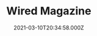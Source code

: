 ---
collection_archive: false
collection_category:
  - Award Winning
  - Editorial
  - Reportage
  - Color
  - Portraits
  - Environments
collection_content: ''
collection_cover: 'https://d1sf55qlb7p6hz.cloudfront.net/gunsite_cover-1.jpg'
collection_cover_mobile: 'https://d1sf55qlb7p6hz.cloudfront.net/verticalcovers-50.jpg'
collection_description: >-
  Commissioned after the insurrection, these works explore the growing tactical
  industry that teaches American civilians to fight like Special Ops forces.
  Photographed at Gunsite Academy, the longest running civilian tactical firearm
  training facility.


  Featured in the upcoming American Photography Annual (AP38) as one of the
  year's best works.
collection_description_alignment: center
collection_exhibition: []
collection_filter: Commissioned + Stock
collection_hidden: false
collection_meta: 'I Am Not a Soldier, but I Have Been Trained to Kill'
collection_meta_2: ''
collection_press: []
collection_preview:
  - 'https://d1sf55qlb7p6hz.cloudfront.net/gunsite-thumb-cover-1.jpg'
  - 'https://d1sf55qlb7p6hz.cloudfront.net/gunsite-thumb-cover-2.jpg'
  - 'https://d1sf55qlb7p6hz.cloudfront.net/gunsite-thumb-cover-3.jpg'
  - 'https://d1sf55qlb7p6hz.cloudfront.net/gunsite-thumb-cover-4.jpg'
cover_image: ''
date: 2021-03-10T20:34:58.000Z
description: ''
hide_footer: true
layout: blocks
navigation_theme: black
px_extra: true
row_alignment: between
slug: gunsite
theme_color: '#B0FFC5'
theme_color_all_works: '#F8FDA8'
title: Wired Magazine
seo:
  meta_description: ''
  meta_title: ''
collection_awards:
  - content: |-
      **2022**  
      AP 38: American Photography Annual 38  
      Best Editorial Series
    icon: ''
    template: popup-text-element
    url: ''
collection_blocks:
  - _bookshop_name: collections/media-row-start
    row_alignment: between
  - _bookshop_name: collections/media-element
    align_y: ''
    block: media-element
    caption: ''
    color: '#DCE3F3'
    image: 'https://d1sf55qlb7p6hz.cloudfront.net/rieser-gunsite-1.jpg'
    margin_left: '20'
    margin_right: ''
    margin_y: '100'
    width: '40'
  - _bookshop_name: collections/media-row
    row_alignment: between
  - _bookshop_name: collections/media-element
    align_y: ''
    block: media-element
    caption: ''
    color: '#EFE5DD'
    image: 'https://d1sf55qlb7p6hz.cloudfront.net/rieser-gunsite-2.jpg'
    margin_left: '0'
    margin_right: ''
    margin_y: '100'
    width: '30'
  - _bookshop_name: collections/media-element
    align_y: ''
    block: media-element
    caption: ''
    color: '#C6E2D4'
    image: 'https://d1sf55qlb7p6hz.cloudfront.net/rieser-gunsite-3.jpg'
    margin_left: '0'
    margin_right: '5'
    margin_y: '300'
    width: '60'
  - _bookshop_name: collections/media-row
    row_alignment: between
  - _bookshop_name: collections/media-text
    align_y: start
    background_color: ''
    background_image_toggle: false
    block: media-text
    caption_css: ''
    font_weight: normal
    image: ''
    image_css: ''
    margin_left: '20'
    margin_right: '0'
    margin_y: '200'
    parallax: true
    template: block-media-text
    text: '_“You ask yourself, Is my world safe?’_'
    text_alignment: left
    text_color: '#000000'
    text_size: 6xl
    text_tracking: normal
    width: '60'
  - _bookshop_name: collections/media-row
    row_alignment: between
  - _bookshop_name: collections/media-element
    align_y: ''
    block: media-element
    caption: ''
    color: '#D8D7E3'
    image: 'https://d1sf55qlb7p6hz.cloudfront.net/rieser-gunsite-4.jpg'
    margin_left: '5'
    margin_right: ''
    margin_y: '50'
    width: '50'
  - _bookshop_name: collections/media-element
    align_y: ''
    block: media-element
    caption: ''
    color: '#EDE5DE'
    image: 'https://d1sf55qlb7p6hz.cloudfront.net/rieser-gunsite-5.jpg'
    margin_left: ''
    margin_right: '15'
    margin_y: '200'
    width: '25'
  - _bookshop_name: collections/media-row
    row_alignment: between
  - _bookshop_name: collections/media-element
    align_y: ''
    block: media-element
    caption: ''
    color: '#EFCAB3'
    image: 'https://d1sf55qlb7p6hz.cloudfront.net/rieser-gunsite-6.jpg'
    margin_left: '45'
    margin_right: '0'
    margin_y: '100'
    width: '40'
  - _bookshop_name: collections/media-row
    row_alignment: between
  - _bookshop_name: collections/media-element
    align_y: ''
    block: media-element
    caption: ''
    color: '#F8EBCC'
    image: 'https://d1sf55qlb7p6hz.cloudfront.net/rieser-gunsite-7.jpg'
    margin_left: '35'
    margin_right: '0'
    margin_y: '100'
    width: '20'
  - _bookshop_name: collections/media-row
    row_alignment: between
  - _bookshop_name: collections/media-element
    align_y: ''
    block: media-element
    caption: ''
    color: '#DCEDF8'
    image: 'https://d1sf55qlb7p6hz.cloudfront.net/rieser-gunsite-8.jpg'
    margin_left: '20'
    margin_right: ''
    margin_y: '100'
    width: '66'
  - _bookshop_name: collections/media-row
    row_alignment: between
  - _bookshop_name: collections/media-element
    align_y: ''
    block: media-element
    caption: ''
    color: '#F3E1D4'
    image: 'https://d1sf55qlb7p6hz.cloudfront.net/rieser-gunsite-9.jpg'
    margin_left: '5'
    margin_right: ''
    margin_y: '100'
    width: '40'
  - _bookshop_name: collections/media-element
    align_y: ''
    block: media-element
    caption: ''
    color: '#F4DFE7'
    image: 'https://d1sf55qlb7p6hz.cloudfront.net/rieser-gunsite-10.jpg'
    margin_left: ''
    margin_right: '0'
    margin_y: '600'
    width: '50'
  - _bookshop_name: collections/media-row
    row_alignment: between
  - _bookshop_name: collections/media-text
    align_y: start
    background_color: ''
    background_image_toggle: false
    block: media-text
    caption_css: ''
    font_weight: normal
    image: ''
    image_css: ''
    margin_left: '30'
    margin_right: '0'
    margin_y: '-200'
    parallax: true
    template: block-media-text
    text: >-
      _"You should feel angry at the target,” he growled in my ear. “It’s gonna
      make you do something you’re gonna feel for the rest of your life.”_
    text_alignment: left
    text_color: '#000000'
    text_size: 4xl
    text_tracking: normal
    width: '40'
  - _bookshop_name: collections/media-row
    row_alignment: between
  - _bookshop_name: collections/media-element
    align_y: ''
    block: media-element
    caption: ''
    color: '#D5F4F6'
    image: 'https://d1sf55qlb7p6hz.cloudfront.net/rieser-gunsite-11.jpg'
    margin_left: '25'
    margin_right: ''
    margin_y: '100'
    width: '40'
  - _bookshop_name: collections/media-row
    row_alignment: between
  - _bookshop_name: collections/media-element
    align_y: ''
    block: media-element
    caption: ''
    color: '#F9D1BC'
    image: 'https://d1sf55qlb7p6hz.cloudfront.net/rieser-gunsite-12.jpg'
    margin_left: '15'
    margin_right: ''
    margin_y: '100'
    width: '33'
  - _bookshop_name: collections/media-element
    align_y: ''
    block: media-element
    caption: ''
    color: '#CCE3FA'
    image: 'https://d1sf55qlb7p6hz.cloudfront.net/rieser-gunsite-13.jpg'
    margin_left: '0'
    margin_right: '25'
    margin_y: '500'
    width: '20'
  - _bookshop_name: collections/media-row
    row_alignment: between
  - _bookshop_name: collections/media-element
    align_y: ''
    block: media-element
    caption: ''
    color: '#F0F3D4'
    image: 'https://d1sf55qlb7p6hz.cloudfront.net/rieser-gunsite-14.jpg'
    margin_left: '30'
    margin_right: ''
    margin_y: '100'
    width: '66'
  - _bookshop_name: collections/media-row
    row_alignment: between
  - _bookshop_name: collections/media-text
    align_y: start
    background_color: ''
    background_image_toggle: false
    block: media-text
    caption_css: ''
    font_weight: ''
    image: ''
    image_css: ''
    margin_left: '10'
    margin_right: '0'
    margin_y: '500'
    parallax: true
    template: block-media-text
    text: >-
      _“Certainly there is no hunting like the hunting of man and those who have
      hunted armed men long enough and liked it, never really care for anything
      else thereafter.”_
    text_alignment: left
    text_color: '#000000'
    text_size: 4xl
    text_tracking: normal
    width: '30'
  - _bookshop_name: collections/media-element
    align_y: ''
    block: media-element
    caption: ''
    color: '#EADEF4'
    image: 'https://d1sf55qlb7p6hz.cloudfront.net/rieser-gunsite-15.jpg'
    margin_left: ''
    margin_right: '10'
    margin_y: '100'
    width: '40'
  - _bookshop_name: collections/media-row
    row_alignment: between
  - _bookshop_name: collections/media-element
    align_y: ''
    block: media-element
    caption: ''
    color: '#D0F1F0'
    image: 'https://d1sf55qlb7p6hz.cloudfront.net/rieser-gunsite-16.jpg'
    margin_left: '30'
    margin_right: ''
    margin_y: '100'
    width: '50'
  - _bookshop_name: collections/media-row
    row_alignment: between
  - _bookshop_name: collections/media-element
    align_y: ''
    block: media-element
    caption: ''
    color: '#F1E3CF'
    image: 'https://d1sf55qlb7p6hz.cloudfront.net/rieser-gunsite-17.jpg'
    margin_left: '10'
    margin_right: ''
    margin_y: '100'
    width: '40'
  - _bookshop_name: collections/media-row
    row_alignment: between
  - _bookshop_name: collections/media-element
    align_y: ''
    block: media-element
    caption: ''
    color: '#D5D9F0'
    image: 'https://d1sf55qlb7p6hz.cloudfront.net/rieser-gunsite-19.jpg'
    margin_left: '15'
    margin_right: ''
    margin_y: '100'
    width: '25'
  - _bookshop_name: collections/media-element
    align_y: ''
    block: media-element
    caption: ''
    color: '#F9DECE'
    image: 'https://d1sf55qlb7p6hz.cloudfront.net/rieser-gunsite-18.jpg'
    margin_left: ''
    margin_right: '5'
    margin_y: '300'
    width: '50'
  - _bookshop_name: collections/media-row
    row_alignment: between
  - _bookshop_name: collections/media-text
    align_y: start
    background_color: '#FFFFFF'
    background_image_toggle: false
    block: media-text
    caption_css: ''
    font_weight: normal
    image: ''
    image_css: ''
    margin_left: '10'
    margin_right: '0'
    margin_y: '200'
    parallax: true
    template: block-media-text
    text: _“Refuse to be a victim"_
    text_alignment: left
    text_color: '#000000'
    text_size: 4xl
    text_tracking: normal
    width: '40'
  - _bookshop_name: collections/media-motion
    align_y: start
    block_aspect_ratio: 3x2
    caption: ''
    color: '#E8D6F1'
    image: ''
    margin_left: '0'
    margin_right: '10'
    margin_y: '100'
    show_controls: false
    template: block-media-motion
    vimeo_id: 522470092
    width: '40'
  - _bookshop_name: collections/media-row
    row_alignment: between
  - _bookshop_name: collections/media-element
    align_y: ''
    block: media-element
    caption: ''
    color: '#CCE1F3'
    image: 'https://d1sf55qlb7p6hz.cloudfront.net/rieser-gunsite-20.jpg'
    margin_left: '30'
    margin_right: ''
    margin_y: '100'
    width: '45'
  - _bookshop_name: collections/media-row
    row_alignment: between
  - _bookshop_name: collections/media-element
    align_y: ''
    block: media-element
    caption: ''
    color: '#D8F3D8'
    image: 'https://d1sf55qlb7p6hz.cloudfront.net/rieser-gunsite-21.jpg'
    margin_left: '10'
    margin_right: ''
    margin_y: '100'
    width: '30'
  - _bookshop_name: collections/media-row
    row_alignment: between
  - _bookshop_name: collections/media-element
    align_y: ''
    block: media-element
    caption: ''
    color: '#FBC1A2'
    image: 'https://d1sf55qlb7p6hz.cloudfront.net/rieser-gunsite-22.jpg'
    margin_left: '20'
    margin_right: '0'
    margin_y: '100'
    width: '66'
  - _bookshop_name: collections/media-row
    row_alignment: between
  - _bookshop_name: collections/media-text
    align_y: start
    background_color: ''
    background_image_toggle: false
    block: media-text
    caption_css: ''
    font_weight: normal
    image: ''
    image_css: ''
    margin_left: '10'
    margin_right: '0'
    margin_y: '-100'
    parallax: true
    template: block-media-text
    text: >-
      _“We’re not teaching you how to shoot,” he said sternly. “We’re teaching
      you how to fight when death comes to your door.”_
    text_alignment: left
    text_color: '#000000'
    text_size: 4xl
    text_tracking: normal
    width: '25'
  - _bookshop_name: collections/media-row
    row_alignment: between
  - _bookshop_name: collections/media-element
    align_y: ''
    block: media-element
    caption: ''
    color: '#EDDAF0'
    image: 'https://d1sf55qlb7p6hz.cloudfront.net/rieser-gunsite-23.jpg'
    margin_left: '5'
    margin_right: ''
    margin_y: '200'
    width: '33'
  - _bookshop_name: collections/media-element
    align_y: ''
    block: media-element
    caption: ''
    color: '#F6F1D0'
    image: 'https://d1sf55qlb7p6hz.cloudfront.net/rieser-gunsite-24.jpg'
    margin_left: '0'
    margin_right: '15'
    margin_y: '700'
    width: '33'
  - _bookshop_name: collections/media-text
    align_y: start
    background_color: ''
    background_image_toggle: false
    block: media-text
    caption_css: ''
    font_weight: ''
    image: ''
    image_css: ''
    margin_left: '10'
    margin_right: '0'
    margin_y: '50'
    parallax: true
    template: block-media-text
    text: >-
      _He believes Joe Biden’s election was a coup, one that is be up to the
      American people to rectify: “Serious times require serious Americans.”_
    text_alignment: left
    text_color: ''
    text_size: 4xl
    text_tracking: normal
    width: '60'
  - _bookshop_name: collections/media-row
    row_alignment: between
  - _bookshop_name: collections/media-element
    align_y: ''
    block: media-element
    caption: ''
    color: '#D8E9BA'
    image: 'https://d1sf55qlb7p6hz.cloudfront.net/rieser-gunsite-25.jpg'
    margin_left: '25'
    margin_right: ''
    margin_y: '100'
    width: '40'
  - _bookshop_name: collections/media-row
    row_alignment: between
  - _bookshop_name: collections/media-element
    align_y: ''
    block: media-element
    caption: ''
    color: '#DDEDF6'
    image: 'https://d1sf55qlb7p6hz.cloudfront.net/rieser-gunsite-26.jpg'
    margin_left: '5'
    margin_right: ''
    margin_y: '100'
    width: '40'
  - _bookshop_name: collections/media-row
    row_alignment: between
  - _bookshop_name: collections/media-element
    align_y: ''
    block: media-element
    caption: ''
    color: '#FFEBDA'
    image: 'https://d1sf55qlb7p6hz.cloudfront.net/rieser-gunsite-27.jpg'
    margin_left: '25'
    margin_right: '0'
    margin_y: '100'
    width: '66'
  - _bookshop_name: collections/media-row
    row_alignment: between
  - _bookshop_name: collections/media-element
    align_y: ''
    block: media-element
    caption: ''
    color: '#FBFAC0'
    image: 'https://d1sf55qlb7p6hz.cloudfront.net/rieser-gunsite-28.jpg'
    margin_left: '5'
    margin_right: ''
    margin_y: '400'
    width: '60'
  - _bookshop_name: collections/media-element
    align_y: ''
    block: media-element
    caption: ''
    color: '#DDFFE6'
    image: 'https://d1sf55qlb7p6hz.cloudfront.net/rieser-gunsite-29.jpg'
    margin_left: '0'
    margin_right: '0'
    margin_y: '50'
    width: '30'
  - _bookshop_name: collections/media-row
    row_alignment: between
  - _bookshop_name: collections/media-element
    align_y: ''
    block: media-element
    caption: ''
    color: '#ECDDFF'
    image: 'https://d1sf55qlb7p6hz.cloudfront.net/rieser-gunsite-30.jpg'
    margin_left: '10'
    margin_right: '0'
    margin_y: '100'
    width: '50'
  - _bookshop_name: collections/media-text
    align_y: start
    background_color: '#FFFFFF'
    background_image_toggle: false
    block: media-text
    caption_css: ''
    font_weight: normal
    image: ''
    image_css: ''
    margin_left: '0'
    margin_right: '0'
    margin_y: '200'
    parallax: true
    template: block-media-text
    text: '_Community sounds really great, but it is not an inclusive concept._'
    text_alignment: left
    text_color: ''
    text_size: 4xl
    text_tracking: tight
    width: '40'
  - _bookshop_name: collections/media-row
    row_alignment: between
  - _bookshop_name: collections/media-element
    align_y: ''
    block: media-element
    caption: ''
    color: '#DDF1FF'
    image: 'https://d1sf55qlb7p6hz.cloudfront.net/rieser-gunsite-31.jpg'
    margin_left: '20'
    margin_right: ''
    margin_y: '100'
    width: '60'
  - _bookshop_name: collections/media-row
    row_alignment: between
  - _bookshop_name: collections/media-element
    align_y: ''
    block: media-element
    caption: ''
    color: '#DDFFE6'
    image: 'https://d1sf55qlb7p6hz.cloudfront.net/rieser-gunsite-32.jpg'
    margin_left: '30'
    margin_right: ''
    margin_y: '300'
    width: '30'
  - _bookshop_name: collections/media-element
    align_y: ''
    block: media-element
    caption: ''
    color: '#FFEFDD'
    image: 'https://d1sf55qlb7p6hz.cloudfront.net/rieser-gunsite-33.jpg'
    margin_left: ''
    margin_right: '5'
    margin_y: '100'
    width: '25'
  - _bookshop_name: collections/media-row
    row_alignment: between
  - _bookshop_name: collections/media-element
    align_y: start
    caption: ''
    color: '#F6F7A0'
    image: 'https://d1sf55qlb7p6hz.cloudfront.net/rieser-gunsite-34.jpg'
    margin_left: '10'
    margin_right: '0'
    margin_y: '200'
    width: '66'
  - _bookshop_name: collections/media-row-end
---
